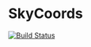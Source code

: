 # SkyCoords

[![Build Status](https://travis-ci.org/kbarbary/SkyCoords.jl.png)](https://travis-ci.org/kbarbary/SkyCoords.jl)

